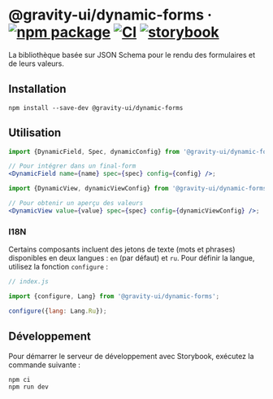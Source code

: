 # @gravity-ui/dynamic-forms &middot; [![npm package](https://img.shields.io/npm/v/@gravity-ui/dynamic-forms)](https://www.npmjs.com/package/@gravity-ui/dynamic-forms) [![CI](https://img.shields.io/github/actions/workflow/status/gravity-ui/dynamic-forms/.github/workflows/ci.yml?label=CI&logo=github)](https://github.com/gravity-ui/dynamic-forms/actions/workflows/ci.yml?query=branch:main) [![storybook](https://img.shields.io/badge/Storybook-deployed-ff4685)](https://preview.gravity-ui.com/dynamic-forms/)

La bibliothèque basée sur JSON Schema pour le rendu des formulaires et de leurs valeurs.

## Installation

```shell
npm install --save-dev @gravity-ui/dynamic-forms
```

## Utilisation

```jsx
import {DynamicField, Spec, dynamicConfig} from '@gravity-ui/dynamic-forms';

// Pour intégrer dans un final-form
<DynamicField name={name} spec={spec} config={config} />;

import {DynamicView, dynamicViewConfig} from '@gravity-ui/dynamic-forms';

// Pour obtenir un aperçu des valeurs
<DynamicView value={value} spec={spec} config={dynamicViewConfig} />;
```

### I18N

Certains composants incluent des jetons de texte (mots et phrases) disponibles en deux langues : `en` (par défaut) et `ru`. Pour définir la langue, utilisez la fonction `configure` :

```js
// index.js

import {configure, Lang} from '@gravity-ui/dynamic-forms';

configure({lang: Lang.Ru});
```

## Développement

Pour démarrer le serveur de développement avec Storybook, exécutez la commande suivante :

```shell
npm ci
npm run dev
```